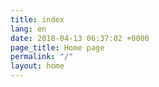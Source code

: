```yaml
---
title: index
lang: en
date: 2018-04-13 06:37:02 +0000
page_title: Home page
permalink: "/"
layout: home
---
```

